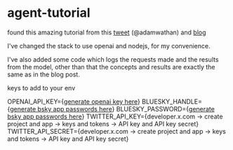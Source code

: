 # agent-tutorial

found this amazing tutorial from this [tweet](https://x.com/adamwathan/status/1929601562772398109) (@adamwathan) and [blog](https://ampcode.com/how-to-build-an-agent)

I've changed the stack to use openai and nodejs, for my convenience.

I've also added some code which logs the requests made and the results from the model, other than that the concepts and results are exactly the same as in the blog post.

keys to add to your env

OPENAI_API_KEY={[generate openai key here](https://platform.openai.com/settings/organization/api-keys)}
BLUESKY_HANDLE={[generate bsky app passwords here](https://bsky.app/settings/app-passwords)}
BLUESKY_PASSWORD={[generate bsky app passwords here](https://bsky.app/settings/app-passwords)}
TWITTER_API_KEY={developer.x.com -> create project and app -> keys and tokens -> API key and API key secret}
TWITTER_API_SECRET={developer.x.com -> create project and app -> keys and tokens -> API key and API key secret}

<!-- ![resulting agent](./Screenshot%202025-06-03%20at%205.55.11%20PM.png) -->
